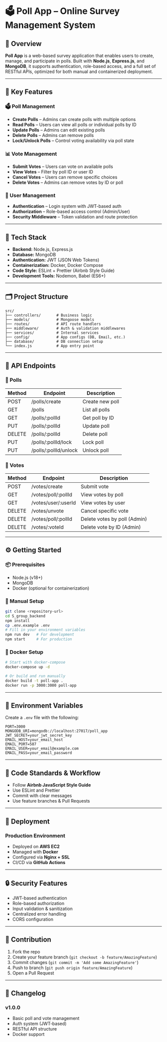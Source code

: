 # 🗳️ Poll App – Online Survey Management System

## 📌 Overview

**Poll App** is a web-based survey application that enables users to create, manage, and participate in polls. Built with **Node.js**, **Express.js**, and **MongoDB**, it supports authentication, role-based access, and a full set of RESTful APIs, optimized for both manual and containerized deployment.

---

## 🚀 Key Features

### 🗳️ Poll Management
- **Create Polls** – Admins can create polls with multiple options
- **Read Polls** – Users can view all polls or individual polls by ID
- **Update Polls** – Admins can edit existing polls
- **Delete Polls** – Admins can remove polls
- **Lock/Unlock Polls** – Control voting availability via poll state

### 📊 Vote Management
- **Submit Votes** – Users can vote on available polls
- **View Votes** – Filter by poll ID or user ID
- **Cancel Votes** – Users can remove specific choices
- **Delete Votes** – Admins can remove votes by ID or poll

### 👥 User Management
- **Authentication** – Login system with JWT-based auth
- **Authorization** – Role-based access control (Admin/User)
- **Security Middleware** – Token validation and route protection

---

## 🧱 Tech Stack

- **Backend:** Node.js, Express.js
- **Database:** MongoDB
- **Authentication:** JWT (JSON Web Tokens)
- **Containerization:** Docker, Docker Compose
- **Code Style:** ESLint + Prettier (Airbnb Style Guide)
- **Development Tools:** Nodemon, Babel (ES6+)

---

## 🗂️ Project Structure

```
src/
├── controllers/       # Business logic
├── models/            # Mongoose models
├── routes/            # API route handlers
├── middleware/        # Auth & validation middlewares
├── services/          # Internal services
├── config/            # App configs (DB, Email, etc.)
├── database/          # DB connection setup
└── index.js           # App entry point
```

---

## 🔌 API Endpoints

### 📍 Polls

| Method | Endpoint                  | Description           |
|--------|---------------------------|-----------------------|
| POST   | /polls/create             | Create new poll       |
| GET    | /polls                    | List all polls        |
| GET    | /polls/:pollId           | Get poll by ID        |
| PUT    | /polls/:pollId           | Update poll           |
| DELETE | /polls/:pollId           | Delete poll           |
| PUT    | /polls/:pollId/lock      | Lock poll             |
| PUT    | /polls/:pollId/unlock    | Unlock poll           |

### 📍 Votes

| Method | Endpoint                      | Description                |
|--------|-------------------------------|----------------------------|
| POST   | /votes/create                 | Submit vote                |
| GET    | /votes/poll/:pollId           | View votes by poll         |
| GET    | /votes/user/:userId           | View votes by user         |
| DELETE | /votes/unvote                 | Cancel specific vote       |
| DELETE | /votes/poll/:pollId           | Delete votes by poll (Admin) |
| DELETE | /votes/:voteId                | Delete vote by ID (Admin) |

---

## ⚙️ Getting Started

### 📦 Prerequisites
- Node.js (v18+)
- MongoDB
- Docker (optional for containerization)

### 🔧 Manual Setup

```bash
git clone <repository-url>
cd S_group_backend
npm install
cp .env.example .env
# Fill in your environment variables
npm run dev   # For development
npm start     # For production
```

### 🐳 Docker Setup

```bash
# Start with docker-compose
docker-compose up -d

# Or build and run manually
docker build -t poll-app .
docker run -p 3000:3000 poll-app
```

---

## 🔐 Environment Variables

Create a `.env` file with the following:

```env
PORT=3000
MONGODB_URI=mongodb://localhost:27017/poll_app
JWT_SECRET=your_jwt_secret_key
EMAIL_HOST=your_email_host
EMAIL_PORT=587
EMAIL_USER=your_email@example.com
EMAIL_PASS=your_email_password
```

---

## 🧪 Code Standards & Workflow

- Follow **Airbnb JavaScript Style Guide**
- Use ESLint and Prettier
- Commit with clear messages
- Use feature branches & Pull Requests

---

## 🚀 Deployment

### Production Environment
- Deployed on **AWS EC2**
- Managed with **Docker**
- Configured via **Nginx + SSL**
- CI/CD via **GitHub Actions**

---

## 🔒 Security Features

- JWT-based authentication
- Role-based authorization
- Input validation & sanitization
- Centralized error handling
- CORS configuration

---

## 🤝 Contribution

1. Fork the repo
2. Create your feature branch (`git checkout -b feature/AmazingFeature`)
3. Commit changes (`git commit -m 'Add some AmazingFeature'`)
4. Push to branch (`git push origin feature/AmazingFeature`)
5. Open a Pull Request

---

## 📌 Changelog

### v1.0.0
- Basic poll and vote management
- Auth system (JWT-based)
- RESTful API structure
- Docker support

